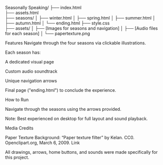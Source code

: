 Seasonally Speaking/
├── index.html              
├── assets.html             
├── seasons/
│   ├── winter.html
│   ├── spring.html
│   ├── summer.html
│   ├── autumn.html
│   └── ending.html
├── style.css               
├── assets/
│   ├── [Images for seasons and navigation]
│   ├── [Audio files for each season]
│   └── papertexture.png

Features
Navigate through the four seasons via clickable illustrations.

Each season has:

A dedicated visual page

Custom audio soundtrack

Unique navigation arrows

Final page ("ending.html") to conclude the experience.

How to Run

Navigate through the seasons using the arrows provided.

Note: Best experienced on desktop for full layout and sound playback.

Media Credits

Paper Texture Background:
“Paper texture filter” by Kelan. CC0. Openclipart.org, March 6, 2009. Link

All drawings, arrows, home buttons, and sounds were made specifically for this project.